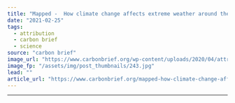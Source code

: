 ```yaml
---
title: "Mapped -  How climate change affects extreme weather around the world"
date: "2021-02-25"
tags: 
  - attribution
  - carbon brief
  - science
source: "carbon brief"
image_url: "https://www.carbonbrief.org/wp-content/uploads/2020/04/attribution-map-2020-583x372.jpg"
image_fp: "/assets/img/post_thumbnails/243.jpg"
lead: ""
article_url: "https://www.carbonbrief.org/mapped-how-climate-change-affects-extreme-weather-around-the-world"
---
```


---
